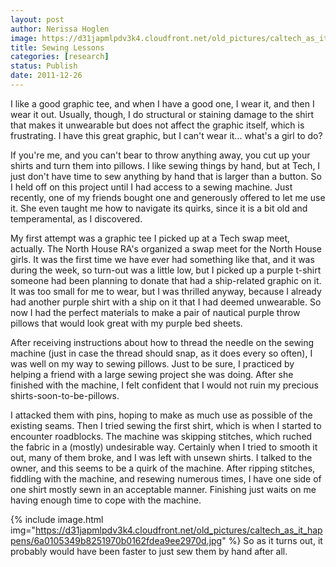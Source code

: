 ```yaml
---
layout: post
author: Nerissa Hoglen
image: https://d31japmlpdv3k4.cloudfront.net/old_pictures/caltech_as_it_happens/6a0105349b8251970b01543868ddaa970c.jpg
title: Sewing Lessons 
categories: [research]
status: Publish
date: 2011-12-26
---
```



I like a good graphic tee, and when I have a good one, I wear it, and then I wear it out. Usually, though, I do structural or staining damage to the shirt that makes it unwearable but does not affect the graphic itself, which is frustrating. I have this great graphic, but I can't wear it... what's a girl to do?

If you're me, and you can't bear to throw anything away, you cut up your shirts and turn them into pillows. I like sewing things by hand, but at Tech, I just don't have time to sew anything by hand that is larger than a button. So I held off on this project until I had access to a sewing machine. Just recently, one of my friends bought one and generously offered to let me use it. She even taught me how to navigate its quirks, since it is a bit old and temperamental, as I discovered.

My first attempt was a graphic tee I picked up at a Tech swap meet, actually. The North House RA's organized a swap meet for the North House girls. It was the first time we have ever had something like that, and it was during the week, so turn-out was a little low, but I picked up a purple t-shirt someone had been planning to donate that had a ship-related graphic on it. It was too small for me to wear, but I was thrilled anyway, because I already had another purple shirt with a ship on it that I had deemed unwearable. So now I had the perfect materials to make a pair of nautical purple throw pillows that would look great with my purple bed sheets.

After receiving instructions about how to thread the needle on the sewing machine (just in case the thread should snap, as it does every so often), I was well on my way to sewing pillows. Just to be sure, I practiced by helping a friend with a large sewing project she was doing. After she finished with the machine, I felt confident that I would not ruin my precious shirts-soon-to-be-pillows.

I attacked them with pins, hoping to make as much use as possible of the existing seams. Then I tried sewing the first shirt, which is when I started to encounter roadblocks. The machine was skipping stitches, which ruched the fabric in a (mostly) undesirable way. Certainly when I tried to smooth it out, many of them broke, and I was left with unsewn shirts. I talked to the owner, and this seems to be a quirk of the machine. After ripping stitches, fiddling with the machine, and resewing numerous times, I have one side of one shirt mostly sewn in an acceptable manner. Finishing just waits on me having enough time to cope with the machine.


{% include image.html img="https://d31japmlpdv3k4.cloudfront.net/old_pictures/caltech_as_it_happens/6a0105349b8251970b0162fdea9ee2970d.jpg" %}
So as it turns out, it probably would have been faster to just sew them by hand after all.

